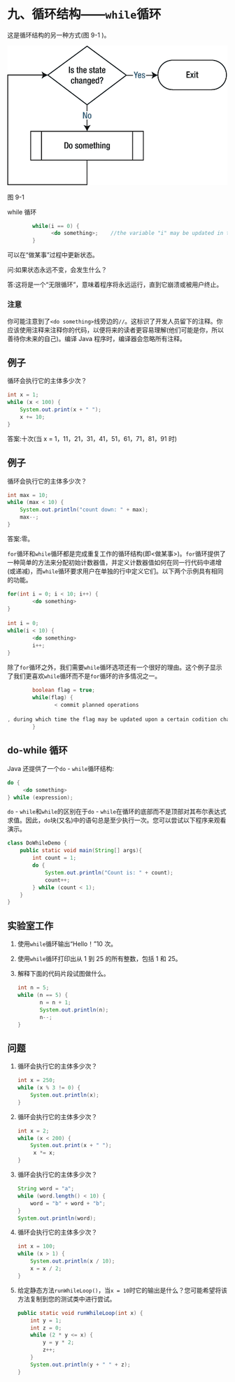 # 九、循环结构——`while`循环

这是循环结构的另一种方式(图 9-1 )。

![img/485723_1_En_9_Fig1_HTML.png](img/485723_1_En_9_Fig1_HTML.png)

图 9-1

while 循环

```java
        while(i == 0) {
              <do something>;    //the variable "i" may be updated in this code block.
        }

```

可以在“做某事”过程中更新状态。

问:如果状态永远不变，会发生什么？

答:这将是一个“无限循环”，意味着程序将永远运行，直到它崩溃或被用户终止。

### 注意

你可能注意到了`<do something>`线旁边的`//`。这标识了开发人员留下的注释。你应该使用注释来注释你的代码，以便将来的读者更容易理解(他们可能是你，所以善待你未来的自己)。编译 Java 程序时，编译器会忽略所有注释。

## 例子

循环会执行它的主体多少次？

```java
int x = 1;
while (x < 100) {
    System.out.print(x + " ");
    x += 10;
}

```

答案:十次(当 x = 1，11，21，31，41，51，61，71，81，91 时)

## 例子

循环会执行它的主体多少次？

```java
int max = 10;
while (max < 10) {
    System.out.println("count down: " + max);
    max--;
}

```

答案:零。

`for`循环和`while`循环都是完成重复工作的循环结构(即<做某事>)。`for`循环提供了一种简单的方法来分配初始计数器值，并定义计数器值如何在同一行代码中递增(或递减)，而`while`循环要求用户在单独的行中定义它们。以下两个示例具有相同的功能。

```java
for(int i = 0; i < 10; i++) {
        <do something>
}

int i = 0;
while(i < 10) {
        <do something>
        i++;
}

```

除了`for`循环之外，我们需要`while`循环选项还有一个很好的理由。这个例子显示了我们更喜欢`while`循环而不是`for`循环的许多情况之一。

```java
        boolean flag = true;
        while(flag) {
               < commit planned operations

, during which time the flag may be updated upon a certain codition change, e.g. the operation is completed, or failed for some reason.>
        }

```

## do-while 循环

Java 还提供了一个`do` - `while`循环结构:

```java
do {
     <do something>
} while (expression);

```

`do` - `while`和`while`的区别在于`do` - `while`在循环的底部而不是顶部对其布尔表达式求值。因此，`do`块(又名<do something="">)中的语句总是至少执行一次。您可以尝试以下程序来观看演示。</do>

```java
class DoWhileDemo {
    public static void main(String[] args){
        int count = 1;
        do {
            System.out.println("Count is: " + count);
            count++;
        } while (count < 1);
    }
}

```

## 实验室工作

1.  使用`while`循环输出“Hello！”10 次。

2.  使用`while`循环打印出从 1 到 25 的所有整数，包括 1 和 25。

3.  解释下面的代码片段试图做什么。

    ```java
    int n = 5;
    while (n == 5) {
           n = n + 1;
           System.out.println(n);
           n--;
    }

    ```

## 问题

1.  循环会执行它的主体多少次？

    ```java
    int x = 250;
    while (x % 3 != 0) {
        System.out.println(x);
    }

    ```

2.  循环会执行它的主体多少次？

    ```java
    int x = 2;
    while (x < 200) {
        System.out.print(x + " ");
         x *= x;
    }

    ```

3.  循环会执行它的主体多少次？

    ```java
    String word = "a";
    while (word.length() < 10) {
        word = "b" + word + "b";
    }
    System.out.println(word);

    ```

4.  循环会执行它的主体多少次？

    ```java
    int x = 100;
    while (x > 1) {
        System.out.println(x / 10);
        x = x / 2;
    }

    ```

5.  给定静态方法`runWhileLoop()`，当`x = 10`时它的输出是什么？您可能希望将该方法复制到您的测试类中进行尝试。

    ```java
    public static void runWhileLoop(int x) {
        int y = 1;
        int z = 0;
        while (2 * y <= x) {
            y = y * 2;
            z++;
        }
        System.out.println(y + " " + z);
    }

    ```